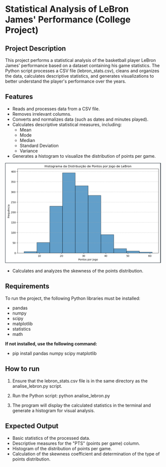 # Statistical Analysis of LeBron James' Performance (College Project)

## Project Description
This project performs a statistical analysis of the basketball player LeBron James' performance based on a dataset containing his game statistics. The Python script processes a CSV file (lebron_stats.csv), cleans and organizes the data, calculates descriptive statistics, and generates visualizations to better understand the player's performance over the years.

## Features
- Reads and processes data from a CSV file.
- Removes irrelevant columns.
- Converts and normalizes data (such as dates and minutes played).
- Calculates descriptive statistical measures, including:
    - Mean
    - Mode
    - Median
    - Standard Deviation
    - Variance
- Generates a histogram to visualize the distribution of points per game.

![Histogram](histograma.png)

- Calculates and analyzes the skewness of the points distribution.

## Requirements
To run the project, the following Python libraries must be installed:

- pandas
- numpy
- scipy
- matplotlib
- statistics
- math

**If not installed, use the following command:**
- pip install pandas numpy scipy matplotlib

## How to run
1. Ensure that the lebron_stats.csv file is in the same directory as the analise_lebron.py script.

2. Run the Python script:
python analise_lebron.py

3. The program will display the calculated statistics in the terminal and generate a histogram for visual analysis.

## Expected Output
- Basic statistics of the processed data.
- Descriptive measures for the "PTS" (points per game) column.
- Histogram of the distribution of points per game.
- Calculation of the skewness coefficient and determination of the type of points distribution.
